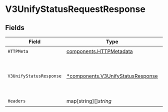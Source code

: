 # V3UnifyStatusRequestResponse


## Fields

| Field                                                                                 | Type                                                                                  | Required                                                                              | Description                                                                           | Example                                                                               |
| ------------------------------------------------------------------------------------- | ------------------------------------------------------------------------------------- | ------------------------------------------------------------------------------------- | ------------------------------------------------------------------------------------- | ------------------------------------------------------------------------------------- |
| `HTTPMeta`                                                                            | [components.HTTPMetadata](../../models/components/httpmetadata.md)                    | :heavy_check_mark:                                                                    | N/A                                                                                   |                                                                                       |
| `V3UnifyStatusResponse`                                                               | [*components.V3UnifyStatusResponse](../../models/components/v3unifystatusresponse.md) | :heavy_minus_sign:                                                                    | Successful Request.                                                                   | {<br/>"phoneNumber": "2001004011",<br/>"success": "true"<br/>}                        |
| `Headers`                                                                             | map[string][]*string*                                                                 | :heavy_check_mark:                                                                    | N/A                                                                                   |                                                                                       |